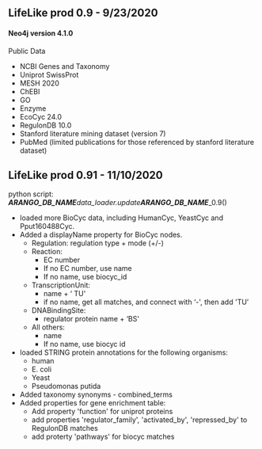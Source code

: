 ## LifeLike prod 0.9 - 9/23/2020

#### Neo4j version 4.1.0
Public Data
- NCBI Genes and Taxonomy
- Uniprot SwissProt
- MESH 2020
- ChEBI
- GO
- Enzyme
- EcoCyc 24.0
- RegulonDB 10.0
- Stanford literature mining dataset (version 7)
- PubMed (limited publications for those referenced by stanford literature dataset)

## LifeLike prod 0.91 - 11/10/2020
python script: ***ARANGO_DB_NAME***_data_loader.update_***ARANGO_DB_NAME***_0.9()

- loaded more BioCyc data, including HumanCyc, YeastCyc and Pput160488Cyc. 
- Added a displayName property for BioCyc nodes.
    - Regulation:  regulation type + mode (+/-)
    - Reaction: 
        - EC number
        - If no EC number, use name
        - If no name, use biocyc_id
    - TranscriptionUnit: 
        - name + ‘ TU'
        - if no name, get all matches, and connect with ‘-', then add 'TU’
    - DNABindingSite:
        - regulator protein name + ‘BS'
    - All others:
        - name
        - If no name, use biocyc id
- loaded STRING protein annotations for the following organisms:
    - human
    - E. coli
    - Yeast 
    - Pseudomonas putida
- Added taxonomy synonyms - combined_terms 
- Added properties for gene enrichment table:
    - Add property 'function' for uniprot proteins 
    - add properties 'regulator_family', 'activated_by', 'repressed_by' to RegulonDB matches
    - add proterty 'pathways' for biocyc matches
